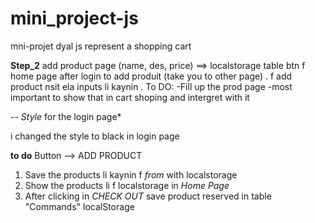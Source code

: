 # mini_project-js

mni-projet dyal js represent a shopping cart

**Step_2**
add product page (name, des, price) ==> localstorage table
btn f home page after login to add produit (take you to other page)
. f add product nsit ela inputs li kaynin
. To DO:
-Fill up the prod page
-most important to show that in cart shoping and intergret with it

-- _Style_ for the login page*

i changed the style to black in login page

**to do**
Button --> ADD PRODUCT 
1. Save the products li kaynin f *from* with localstorage
2. Show the products li f localstorage in *Home Page*
3. After clicking in *CHECK OUT* save product reserved in table "Commands" localStorage